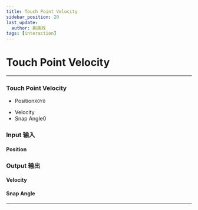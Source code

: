 ```yaml
---
title: Touch Point Velocity
sidebar_position: 20
last_update:
  author: 蒯美政
tags: [interaction]
---
```


# Touch Point Velocity

---

<div className="patch-container">
    <div className="patch processor">
        <h3>Touch Point Velocity</h3>
        <ul className="inputs">
            <li>Position<small>X<span>0</span>Y<span>0</span></small></li>
        </ul>
        <ul className="outputs">
            <li>Velocity<span></span></li>
            <li>Snap Angle<span>0</span></li>
        </ul>
    </div>
</div>

<div className="port-descriptions">
<div className="inputs">

### Input 输入

#### Position

</div>
<div className="outputs">

### Output 输出

#### Velocity

#### Snap Angle

</div>
</div>

---
